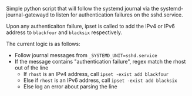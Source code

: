 Simple python script that will follow the systemd journal via the
systemd-journal-gatewayd to listen for authentication failures on
the sshd.service.

Upon any authenticaiton failure, ipset is called to add the IPv4 or IPv6 address to `blackfour` and `blacksix` respectively.

The current logic is as follows:

 - Follow journal messages from `_SYSTEMD_UNIT=sshd.service`
 - If the message contains "authentication failure", regex match the rhost out of the line
   - If `rhost` is an IPv4 address, call `ipset -exist add blackfour`
   - Else if `rhost` is an IPv6 address, call `ipset -exist add blacksix`
   - Else log an error about parsing the line

